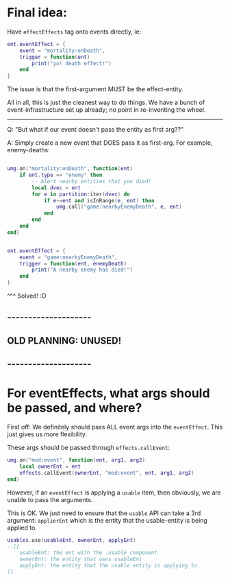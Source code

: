 


# Final idea:

Have `effectEffects` tag onto events directly, ie:
```lua
ent.eventEffect = {
    event = "mortality:onDeath",
    trigger = function(ent)
        print("yo! death effect!")
    end
}
```
The issue is that the first-argument MUST be the effect-entity.

All in all, this is just the cleanest way to do things.
We have a bunch of event-infrastructure set up already; no point in
re-inventing the wheel.

---------

Q: "But what if our event doesn't pass the entity as first arg??"

A: Simply create a new event that DOES pass it as first-arg.
For example, enemy-deaths:
```lua

umg.on("mortality:onDeath", function(ent)
    if ent.type == "enemy" then
        -- Alert nearby entities that you died!
        local dvec = ent
        for e in partition:iter(dvec) do
            if e~=ent and isInRange(e, ent) then
                umg.call("game:nearbyEnemyDeath", e, ent)
            end
        end
    end
end)
```
```lua

ent.eventEffect = {
    event = "game:nearbyEnemyDeath",
    trigger = function(ent, enemyDeath)
        print("A nearby enemy has died!")
    end
}
```
^^^ Solved! :D














## --------------------
## OLD PLANNING: UNUSED!
## --------------------

# For eventEffects, what args should be passed, and where?

First off: We definitely should pass ALL event args into the `eventEffect`.
This just gives us more flexibility.

These args should be passed through `effects.callEvent`:
```lua
umg.on("mod:event", function(ent, arg1, arg2)
    local ownerEnt = ent
    effects.callEvent(ownerEnt, "mod:event", ent, arg1, arg2)
end)
```

However, if an `eventEffect` is applying a `usable` item,
then obviously, we are unable to pass the arguments.

This is OK.
We just need to ensure that the `usable` API can take a 3rd argument:
`applierEnt` which is the entity that the usable-entity is being applied to.

```lua
usables.use(usableEnt, ownerEnt, applyEnt)
--[[
    usableEnt: the ent with the .usable component
    ownerEnt: the entity that owns usableEnt
    applyEnt: the entity that the usable entity is applying to.
]]
```


